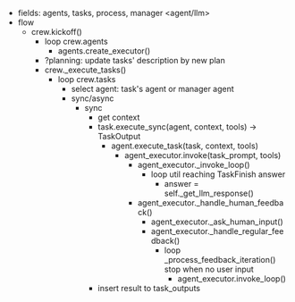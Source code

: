 - fields: agents, tasks, process, manager <agent/llm>
- flow
	- crew.kickoff()
		- loop crew.agents
			- agents.create_executor()
		- ?planning: update tasks' description by new plan
		- crew._execute_tasks()
			- loop crew.tasks
				- select agent: task's agent or manager agent
				- sync/async
					- sync
						- get context
						- task.execute_sync(agent, context, tools) -> TaskOutput
							- agent.execute_task(task, context, tools)
								- agent_executor.invoke(task_prompt, tools)
									- agent_executor._invoke_loop()
										- loop util reaching TaskFinish answer
											- answer = self._get_llm_response()
									- agent_executor._handle_human_feedback()
										- agent_executor._ask_human_input()
										- agent_executor._handle_regular_feedback()
											- loop _process_feedback_iteration() stop when no user input
												- agent_executor.invoke_loop()
						- insert result to task_outputs